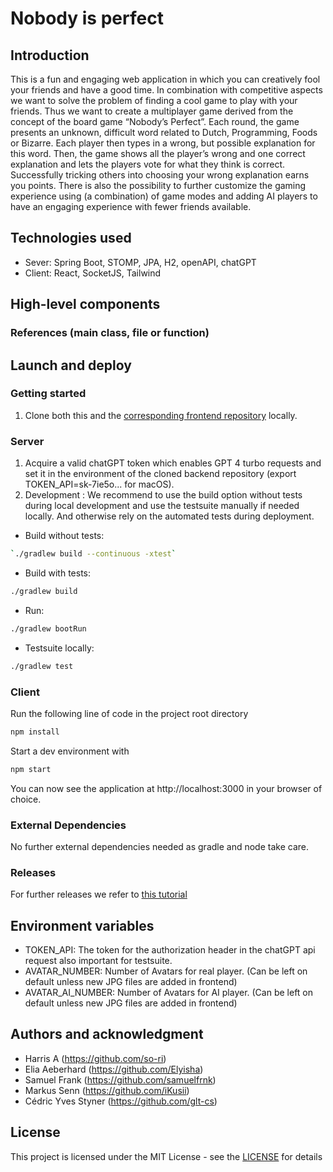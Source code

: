 # Nobody is perfect

## Introduction 

This is a fun and engaging web application in which you can creatively fool your
friends and have a good time. In combination with competitive aspects we want to solve the
problem of finding a cool game to play with your friends. Thus we want to create a multiplayer
game derived from the concept of the board game “Nobody’s Perfect”. Each round, the game
presents an unknown, difficult word related to Dutch, Programming, Foods or Bizarre. Each player then types in a wrong, but
possible explanation for this word. Then, the game shows all the player’s wrong and one correct
explanation and lets the players vote for what they think is correct. Successfully tricking others
into choosing your wrong explanation earns you points. There is also the possibility to further customize the gaming experience 
using (a combination) of game modes and adding AI players to have an engaging experience with fewer friends available.  


## Technologies used

- Sever: Spring Boot, STOMP, JPA, H2, openAPI, chatGPT
- Client: React, SocketJS, Tailwind

## High-level components
### References (main class, file or function)
## Launch and deploy 
### Getting started 
1. Clone both this and the [corresponding frontend repository](https://github.com/sopra-fs24-group-38/sopra-fs24-group-38-client) locally.
### Server
1. Acquire a valid chatGPT token which enables GPT 4 turbo requests and set it in the environment of the cloned backend repository (export TOKEN_API=sk-7ie5o... for macOS). 
2. Development : 
We recommend to use the build option without tests during local development and use the testsuite manually if needed locally.
And otherwise rely on the automated tests during deployment.

- Build without tests:
```bash
`./gradlew build --continuous -xtest`
```
- Build with tests: 
```bash
./gradlew build
```
- Run:
```bash
./gradlew bootRun
```
- Testsuite locally:
```bash
./gradlew test
```
### Client

Run the following line of code in the project root directory

```bash
npm install
```

Start a dev environment with

```bash
npm start
```
You can now see the application at http://localhost:3000 in your browser of choice.

### External Dependencies 
No further external dependencies needed as gradle and node take care.
### Releases 
For further releases we refer to [this tutorial](https://docs.github.com/en/repositories/releasing-projects-on-github/managing-releases-in-a-repository)

## Environment variables

- TOKEN_API: The token for the authorization header in the chatGPT api request also important for testsuite. 
- AVATAR_NUMBER: Number of Avatars for real player. (Can be left on default unless new JPG files are added in frontend)
- AVATAR_AI_NUMBER: Number of Avatars for AI player. (Can be left on default unless new JPG files are added in frontend)



## Authors and acknowledgment 

- Harris A (https://github.com/so-ri) 
- Elia Aeberhard (https://github.com/Elyisha)
- Samuel Frank (https://github.com/samuelfrnk)
- Markus Senn (https://github.com/iKusii)
- Cédric Yves Styner (https://github.com/glt-cs)

## License 
This project is licensed under the MIT License - see the [LICENSE](LICENSE) for details


